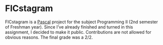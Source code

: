 # FICstagram

FICstagram is a [Pascal](https://en.wikipedia.org/wiki/Pascal_(programming_language)) project for the subject Programming II (2nd semester of Freshman year). Since I've already finished and turned in this assignment, I decided to make it public. Contributions are not allowed for obvious reasons. The final grade was a 2/2.
